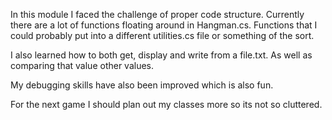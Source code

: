 In this module I faced the challenge of proper code structure. Currently there are a lot of functions floating around in Hangman.cs. Functions that I could probably put into a different utilities.cs file or something of the sort. 

I also learned how to both get, display and write from a file.txt. As well as comparing that value other values. 

My debugging skills have also been improved which is also fun. 

For the next game I should plan out my classes more so its not so cluttered. 
